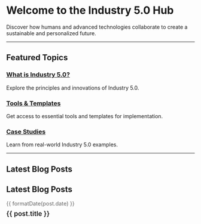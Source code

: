 <!-- Industry 5.0 Hub Homepage -->

# Welcome to the Industry 5.0 Hub

Discover how humans and advanced technologies collaborate to create a sustainable and personalized future.

---

## Featured Topics

### [What is Industry 5.0?](/categories/what-is-industry5)
Explore the principles and innovations of Industry 5.0.

### [Tools & Templates](/resources/tools)
Get access to essential tools and templates for implementation.

### [Case Studies](/categories/case-studies)
Learn from real-world Industry 5.0 examples.

---

## Latest Blog Posts

<script setup>
import { ref, onMounted } from "vue";

const posts = ref([]);

onMounted(async () => {
  const blogFiles = import.meta.glob("/blog/*.md", { eager: true });

  const blogPosts = Object.entries(blogFiles).map(([path, module]) => {
    const { frontmatter } = module;
    return {
      url: path.replace(".md", ""),
      title: frontmatter?.title || path.split("/").pop().replace(".md", ""),
      date: frontmatter?.date || "1970-01-01",
    };
  });

  posts.value = blogPosts.sort((a, b) => new Date(b.date) - new Date(a.date));
});

const formatDate = (date) =>
  new Date(date).toLocaleDateString("en-US", {
    year: "numeric",
    month: "long",
    day: "numeric",
  });
</script>

## Latest Blog Posts

<div v-for="post in posts" :key="post.url" class="blog-item">
  <div class="blog-date">{{ formatDate(post.date) }}</div>
  <a :href="post.url" class="blog-title">{{ post.title }}</a>
</div>

<style scoped>
.blog-item {
  margin-bottom: 1.5rem;
}

.blog-date {
  font-size: 0.9rem;
  color: #666;
  margin-bottom: 0.5rem;
}

.blog-title {
  font-size: 1.1rem;
  font-weight: 600;
  color: var(--vp-c-brand);
  text-decoration: none;
}

.blog-title:hover {
  text-decoration: underline;
}
</style>

